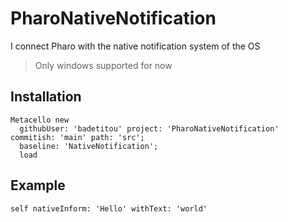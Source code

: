 # PharoNativeNotification

I connect Pharo with the native notification system of the OS

> Only windows supported for now

## Installation 

```st
Metacello new
  githubUser: 'badetitou' project: 'PharoNativeNotification' commitish: 'main' path: 'src';
  baseline: 'NativeNotification';
  load
```

## Example

```st
self nativeInform: 'Hello' withText: 'world'
```
